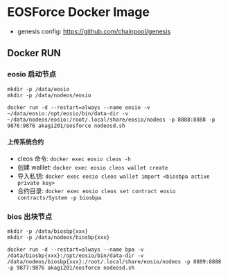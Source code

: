 # EOSForce Docker Image

* genesis config: <https://github.com/chainpool/genesis>

## Docker RUN

### eosio 启动节点

```
mkdir -p /data/eosio
mkdir -p /data/nodeos/eosio
```

```
docker run -d --restart=always --name eosio -v ~/data/eosio:/opt/eosio/bin/data-dir -v ~/data/nodeos/eosio:/root/.local/share/eosio/nodeos -p 8888:8888 -p 9876:9876 akagi201/eosforce nodeosd.sh
```

#### 上传系统合约
* cleos 命令: `docker exec eosio cleos -h`
* 创建 walllet: `docker exec eosio cleos wallet create`
* 导入私钥: `docker exec eosio cleos wallet import <biosbpa active private key>`
* 合约目录: `docker exec eosio cleos set contract eosio contracts/System -p biosbpa`

### bios 出块节点

```
mkdir -p /data/biosbp{xxx}
mkdir -p /data/nodeos/biosbp{xxx}
```

```
docker run -d --restart=always --name bpa -v /data/biosbp{xxx}:/opt/eosio/bin/data-dir -v /data/nodeos/biosbp{xxx}:/root/.local/share/eosio/nodeos -p 8889:8888 -p 9877:9876 akagi201/eosforce nodeosd.sh
```
